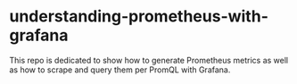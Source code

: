 # understanding-prometheus-with-grafana
This repo is dedicated to show how to generate Prometheus metrics as well as how to scrape and query them per PromQL with Grafana.
